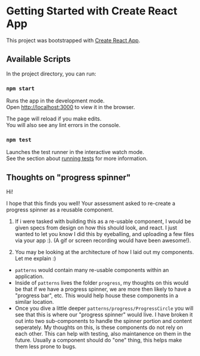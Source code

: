 # Getting Started with Create React App

This project was bootstrapped with [Create React App](https://github.com/facebook/create-react-app).

## Available Scripts

In the project directory, you can run:

### `npm start`

Runs the app in the development mode.\
Open [http://localhost:3000](http://localhost:3000) to view it in the browser.

The page will reload if you make edits.\
You will also see any lint errors in the console.

### `npm test`

Launches the test runner in the interactive watch mode.\
See the section about [running tests](https://facebook.github.io/create-react-app/docs/running-tests) for more information.

## Thoughts on "progress spinner"
Hi! 

I hope that this finds you well! Your assessment asked to re-create a progress spinner as a reusable component.

1) If i were tasked with building this as a re-usable component, I would be given specs from design on how this should look, and react. I just wanted to let you know I did this by eyeballing, and uploading a few files via your app :). (A gif or screen recording would have been awesome!). 

2) You may be looking at the architecture of how I laid out my components. Let me explain :)

- `patterns` would contain many re-usable components within an application. 
- Inside of `patterns` lives the folder `progress`, my thoughts on this would be that if we have a progress spinner, we are more then likely to have a "progress bar", etc. This would help house these components in a similar location. 
- Once you dive a little deeper `patterns/progress/ProgressCircle` you will see that this is where our "progress spinner" would live. I have broken it out into two sub-components to handle the spinner portion and content seperately. My thoughts on this, is these components do not rely on each other. This can help with testing, also maintanence on them in the future. Usually a component should do "one" thing, this helps make them less prone to bugs.
